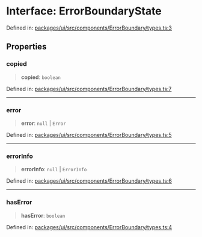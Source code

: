 # Interface: ErrorBoundaryState

Defined in: [packages/ui/src/components/ErrorBoundary/types.ts:3](https://github.com/laruss/react-text-game/blob/7602514695c2b4f79da2fb62137ed33ba5572ba4/packages/ui/src/components/ErrorBoundary/types.ts#L3)

## Properties

### copied

> **copied**: `boolean`

Defined in: [packages/ui/src/components/ErrorBoundary/types.ts:7](https://github.com/laruss/react-text-game/blob/7602514695c2b4f79da2fb62137ed33ba5572ba4/packages/ui/src/components/ErrorBoundary/types.ts#L7)

***

### error

> **error**: `null` \| `Error`

Defined in: [packages/ui/src/components/ErrorBoundary/types.ts:5](https://github.com/laruss/react-text-game/blob/7602514695c2b4f79da2fb62137ed33ba5572ba4/packages/ui/src/components/ErrorBoundary/types.ts#L5)

***

### errorInfo

> **errorInfo**: `null` \| `ErrorInfo`

Defined in: [packages/ui/src/components/ErrorBoundary/types.ts:6](https://github.com/laruss/react-text-game/blob/7602514695c2b4f79da2fb62137ed33ba5572ba4/packages/ui/src/components/ErrorBoundary/types.ts#L6)

***

### hasError

> **hasError**: `boolean`

Defined in: [packages/ui/src/components/ErrorBoundary/types.ts:4](https://github.com/laruss/react-text-game/blob/7602514695c2b4f79da2fb62137ed33ba5572ba4/packages/ui/src/components/ErrorBoundary/types.ts#L4)
